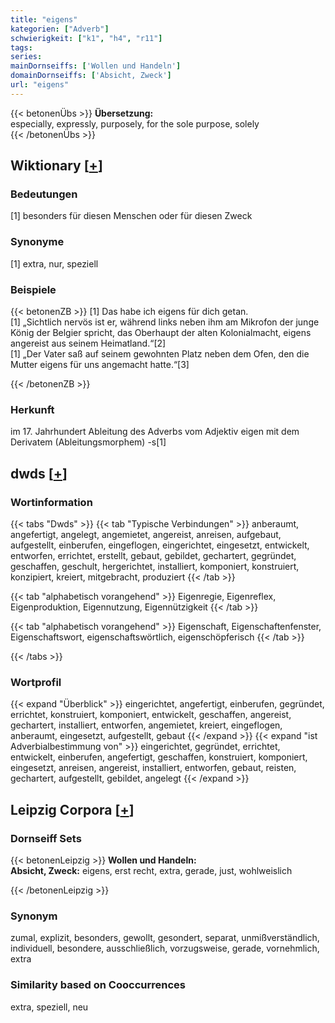 ```yaml
---
title: "eigens"
kategorien: ["Adverb"]
schwierigkeit: ["k1", "h4", "r11"]
tags:
series:
mainDornseiffs: ['Wollen und Handeln']
domainDornseiffs: ['Absicht, Zweck']
url: "eigens"
---
```


{{< betonenÜbs >}}
**Übersetzung:**  
especially, expressly, purposely, for the sole purpose, solely  
{{< /betonenÜbs >}}

## Wiktionary [[+](https://de.wiktionary.org/wiki/eigens)]

### Bedeutungen
[1] besonders für diesen Menschen oder für diesen Zweck  

### Synonyme
[1] extra, nur, speziell  

### Beispiele
{{< betonenZB >}}
[1] Das habe ich eigens für dich getan.  
[1] „Sichtlich nervös ist er, während links neben ihm am Mikrofon der junge König der Belgier spricht, das Oberhaupt der alten Kolonialmacht, eigens angereist aus seinem Heimatland.“[2]  
[1] „Der Vater saß auf seinem gewohnten Platz neben dem Ofen, den die Mutter eigens für uns angemacht hatte.“[3]  

{{< /betonenZB >}}
### Herkunft
im 17. Jahrhundert Ableitung des Adverbs vom Adjektiv eigen mit dem Derivatem (Ableitungsmorphem) -s[1]  



## dwds [[+](https://www.dwds.de/wb/eigens)]

### Wortinformation
{{< tabs "Dwds" >}}
{{< tab "Typische Verbindungen" >}}
anberaumt, angefertigt, angelegt, angemietet, angereist, anreisen, aufgebaut, aufgestellt, einberufen, eingeflogen, eingerichtet, eingesetzt, entwickelt, entworfen, errichtet, erstellt, gebaut, gebildet, gechartert, gegründet, geschaffen, geschult, hergerichtet, installiert, komponiert, konstruiert, konzipiert, kreiert, mitgebracht, produziert
{{< /tab >}}

{{< tab "alphabetisch vorangehend" >}}
Eigenregie, Eigenreflex, Eigenproduktion, Eigennutzung, Eigennützigkeit
{{< /tab >}}

{{< tab "alphabetisch vorangehend" >}}
Eigenschaft, Eigenschaftenfenster, Eigenschaftswort, eigenschaftswörtlich, eigenschöpferisch
{{< /tab >}}

{{< /tabs >}}

### Wortprofil
{{< expand "Überblick" >}} eingerichtet, angefertigt, einberufen, gegründet, errichtet, konstruiert, komponiert, entwickelt, geschaffen, angereist, gechartert, installiert, entworfen, angemietet, kreiert, eingeflogen, anberaumt, eingesetzt, aufgestellt, gebaut {{< /expand >}}
{{< expand "ist Adverbialbestimmung von" >}} eingerichtet, gegründet, errichtet, entwickelt, einberufen, angefertigt, geschaffen, konstruiert, komponiert, eingesetzt, anreisen, angereist, installiert, entworfen, gebaut, reisten, gechartert, aufgestellt, gebildet, angelegt {{< /expand >}}

## Leipzig Corpora [[+](https://corpora.uni-leipzig.de/en/res?word=eigens&corpusId=deu_newscrawl-public_2018)]

### Dornseiff Sets
{{< betonenLeipzig >}}
**Wollen und Handeln:**  
**Absicht, Zweck:** eigens, erst recht, extra, gerade, just, wohlweislich  

{{< /betonenLeipzig >}}

### Synonym
zumal, explizit, besonders, gewollt, gesondert, separat, unmißverständlich, individuell, besondere, ausschließlich, vorzugsweise, gerade, vornehmlich, extra


### Similarity based on Cooccurrences
extra, speziell, neu

